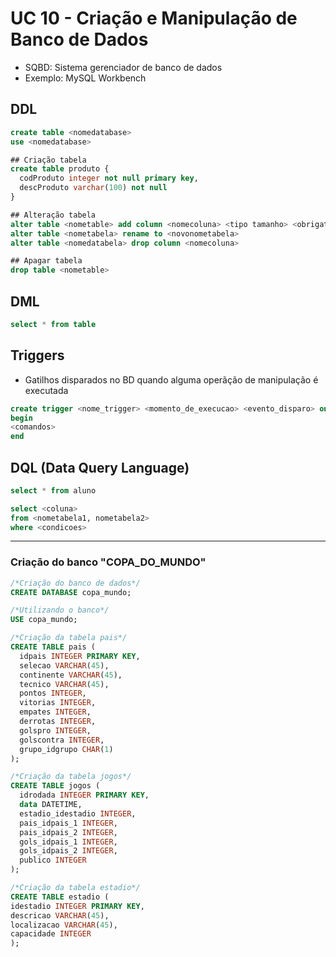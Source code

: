 # UC 10 - Criação e Manipulação de Banco de Dados

- SQBD: Sistema gerenciador de banco de dados
- Exemplo: MySQL Workbench

## DDL

```sql
create table <nomedatabase>
use <nomedatabase>
```

```sql
## Criação tabela
create table produto {
  codProduto integer not null primary key,
  descProduto varchar(100) not null
}

## Alteração tabela
alter table <nometable> add column <nomecoluna> <tipo tamanho> <obrigatoriedade>
alter table <nometabela> rename to <novonometabela>
alter table <nomedatabela> drop column <nomecoluna>

## Apagar tabela
drop table <nometable>
```

## DML
```sql
select * from table
```

## Triggers
- Gatilhos disparados no BD quando alguma operãção de manipulação é executada

```sql
create trigger <nome_trigger> <momento_de_execucao> <evento_disparo> on <nome_tabela> for each row
begin
<comandos>
end
```

## DQL (Data Query Language)
```sql
select * from aluno

select <coluna>
from <nometabela1, nometabela2>
where <condicoes>
```

---

### Criação do banco "COPA_DO_MUNDO"

```sql
/*Criação do banco de dados*/
CREATE DATABASE copa_mundo;

/*Utilizando o banco*/
USE copa_mundo;

/*Criação da tabela pais*/
CREATE TABLE pais (
  idpais INTEGER PRIMARY KEY,
  selecao VARCHAR(45),
  continente VARCHAR(45),
  tecnico VARCHAR(45),
  pontos INTEGER,
  vitorias INTEGER,
  empates INTEGER,
  derrotas INTEGER,
  golspro INTEGER,
  golscontra INTEGER,
  grupo_idgrupo CHAR(1)
);

/*Criação da tabela jogos*/
CREATE TABLE jogos (
  idrodada INTEGER PRIMARY KEY,
  data DATETIME,
  estadio_idestadio INTEGER,
  pais_idpais_1 INTEGER,
  pais_idpais_2 INTEGER,
  gols_idpais_1 INTEGER,
  gols_idpais_2 INTEGER,
  publico INTEGER
);

/*Criação da tabela estadio*/
CREATE TABLE estadio (
idestadio INTEGER PRIMARY KEY,
descricao VARCHAR(45),
localizacao VARCHAR(45),
capacidade INTEGER
);
```